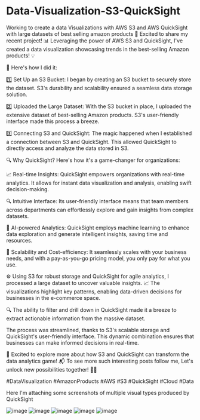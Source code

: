 # Data-Visualization-S3-QuickSight
Working to create a data Visualizations with AWS S3 and AWS QuickSight with large datasets of best selling amazon products
🚀 Excited to share my recent project! 📊 Leveraging the power of AWS S3 and QuickSight, I've created a data visualization showcasing trends in the best-selling Amazon products! 💡



🔧 Here's how I did it:



1️⃣ Set Up an S3 Bucket: I began by creating an S3 bucket to securely store the dataset. S3's durability and scalability ensured a seamless data storage solution.

2️⃣ Uploaded the Large Dataset: With the S3 bucket in place, I uploaded the extensive dataset of best-selling Amazon products. S3's user-friendly interface made this process a breeze.

3️⃣ Connecting S3 and QuickSight: The magic happened when I established a connection between S3 and QuickSight. This allowed QuickSight to directly access and analyze the data stored in S3.



🔍 Why QuickSight? Here's how it's a game-changer for organizations:



📈 Real-time Insights: QuickSight empowers organizations with real-time analytics. It allows for instant data visualization and analysis, enabling swift decision-making.

🔍 Intuitive Interface: Its user-friendly interface means that team members across departments can effortlessly explore and gain insights from complex datasets.

🧠 AI-powered Analytics: QuickSight employs machine learning to enhance data exploration and generate intelligent insights, saving time and resources.

🚀 Scalability and Cost-efficiency: It seamlessly scales with your business needs, and with a pay-as-you-go pricing model, you only pay for what you use.



⚙️ Using S3 for robust storage and QuickSight for agile analytics, I processed a large dataset to uncover valuable insights. 📈 The visualizations highlight key patterns, enabling data-driven decisions for businesses in the e-commerce space.



🔍 The ability to filter and drill down in QuickSight made it a breeze to extract actionable information from the massive dataset.





The process was streamlined, thanks to S3's scalable storage and QuickSight's user-friendly interface. This dynamic combination ensures that businesses can make informed decisions in real-time.



🔗 Excited to explore more about how S3 and QuickSight can transform the data analytics game! 📬 To see more such interesting posts follow me, Let's unlock new possibilities together! 💪🏼 

#DataVisualization #AmazonProducts #AWS #S3 #QuickSight #Cloud #Data 



Here I'm attaching some screenshots of multiple visual types produced by QuickSight

![image](https://github.com/UsaSai99charanteja/Data-Visualization-S3-QuickSight/assets/107063715/84e3125e-178d-490d-a06a-cd89b9e0af49)
![image](https://github.com/UsaSai99charanteja/Data-Visualization-S3-QuickSight/assets/107063715/1170b7f7-fe28-461b-8402-d8eca944230f)
![image](https://github.com/UsaSai99charanteja/Data-Visualization-S3-QuickSight/assets/107063715/4429e7ff-e55c-4b78-8194-f25d8cc717e1)
![image](https://github.com/UsaSai99charanteja/Data-Visualization-S3-QuickSight/assets/107063715/fd592cdd-c9d1-4831-88e8-abc4a8c88940)
![image](https://github.com/UsaSai99charanteja/Data-Visualization-S3-QuickSight/assets/107063715/12158e12-70a8-44ae-8d3e-875c0dafcd15)

